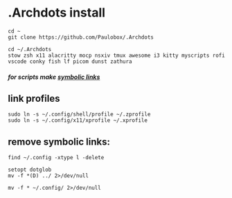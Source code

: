 # .Archdots install

```
cd ~
git clone https://github.com/Paulobox/.Archdots
```

```
cd ~/.Archdots
stow zsh x11 alacritty mocp nsxiv tmux awesome i3 kitty myscripts rofi vscode conky fish lf picom dunst zathura
```

##### for scripts make [symbolic links](https://github.com/Paulobox/.dotfiles/blob/main/myscripts/.myscripts/README.md)

## link profiles

```
sudo ln -s ~/.config/shell/profile ~/.zprofile
sudo ln -s ~/.config/x11/xprofile ~/.xprofile
```

## remove symbolic links:

`
find ~/.config -xtype l -delete
`

```
setopt dotglob
mv -f *(D) ../ 2>/dev/null
```

```
mv -f * ~/.config/ 2>/dev/null
```
